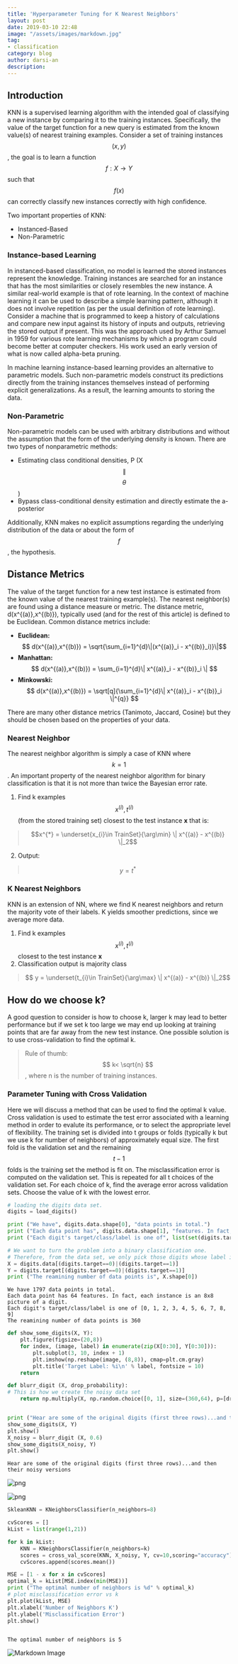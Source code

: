 ```yaml
---
title: 'Hyperparameter Tuning for K Nearest Neighbors'
layout: post
date: 2019-03-10 22:48
image: "/assets/images/markdown.jpg"
tag:
- classification
category: blog
author: darsi-an
description: 
---
```



## Introduction

KNN is a supervised learning algorithm with the intended goal of classifying a new instance by comparing it to the training instances. Specifically, the value of the target function for a new query is estimated from the known value(s) of nearest training examples. Consider a set of training instances $$(x,y)$$, the goal is to learn a function $$f: X \rightarrow Y$$ such that $$f(x)$$ can correctly classify new instances correctly with high confidence. 

Two important properties of KNN:
* Instanced-Based
* Non-Parametric


### Instance-based Learning
In instanced-based classification, no model is learned the stored instances represent the knowledge. Training instances are searched for an instance that has the most similarities or closely resembles the new instance. A similar real-world example is that of rote learning. In the context of machine learning it can be used to describe a simple learning pattern, although it does not involve repetition (as per the usual definition of rote learning). Consider a machine that is programmed to keep a history of calculations and compare new input against its history of inputs and outputs, retrieving the stored output if present. This was the approach used by Arthur Samuel in 1959 for various rote learning mechanisms by which a program could become better at computer checkers. His work used an early version of what is now called alpha-beta pruning. 

In machine learning instance-based learning provides an alternative to parametric models. Such non-parametric models construct its predictions directly from the training instances themselves instead of performing explicit generalizations. As a result, the learning amounts to storing the data. 


### Non-Parametric
Non-parametric models can be used with arbitrary distributions and without the assumption that the form of the underlying density is known. There are two types of nonparametric methods:
* Estimating class conditional densities, P (X $$\|$$ $$\theta$$)
* Bypass class-conditional density estimation and directly estimate the a-posterior 

Additionally, KNN makes no explicit assumptions regarding the underlying distribution of the data or about the form of $$f$$, the hypothesis.

## Distance Metrics
The value of the target function for a new test instance is estimated from the known value of the nearest training example(s). The nearest neighbor(s) are found using a distance measure or metric. The distance metric, d(x^{(a)},x^{(b)}), typically used (and for the rest of this article) is defined to be Euclidean. Common distance metrics include:

* **Euclidean:** $$ d(x^{(a)},x^{(b)}) = \sqrt{\sum_{i=1}^{d}\|(x^{(a)}_i - x^{(b)}_i)}\|$$
* **Manhattan:** $$ d(x^{(a)},x^{(b)}) = \sum_{i=1}^{d}\| x^{(a)}_i - x^{(b)}_i \| $$
* **Minkowski:** $$ d(x^{(a)},x^{(b)})  = \sqrt[q]{\sum_{i=1}^{d}\| x^{(a)}_i - x^{(b)}_i \|^{q}} $$

There are many other distance metrics (Tanimoto, Jaccard, Cosine) but they should be chosen based on the properties of your data.

### Nearest Neighbor
The nearest neighbor algorithm is simply a case of KNN where $$k=1$$. An important property of the nearest neighbor algorithm for binary classification is that it is not more than twice the Bayesian error rate. 

1. Find k examples $${x^{(i)},t^{(i)}}$$ (from the stored training set) closest to the test instance **x** that is:
> $$x^{*} = \underset{x_{i}\in TrainSet}{\arg\min} \| x^{(a)} - x^{(b)} \|_2$$
2. Output: 
> $$ y = t^{*} $$


### K Nearest Neighbors
KNN is an extension of NN, where we find K nearest neighbors and return the majority vote of their labels. K yields smoother predictions, since we average more data.

1. Find k examples $${x^{(i)},t^{(i)}}$$ closest to the test instance **x** 
2. Classification output is majority class
> $$ y = \underset{t_{i}\in TrainSet}{\arg\max} \| x^{(a)} - x^{(b)} \|_2$$


## How do we choose k?
A good question to consider is how to choose k, larger k may lead to better performance but if we set k too large we may end up looking at training points that are far away from the new test instance. One possible solution is to use cross-validation to find the optimal k.

> Rule of thumb: $$ k< \sqrt{n} $$, where n is the number of training instances.

### Parameter Tuning with Cross Validation
Here we will discuss a method that can be used to find the optimal k value. Cross validation is used to estimate the test error associated with a learning method in order to evalute its performance, or to select the appropriate level of flexibility. The training set is divided into t groups or folds (typically k but we use k for number of neighbors) of approximately equal size. The first fold is the validation set and the remaining $$t - 1$$ folds is the training set the method is fit on. The misclassification error is computed on the validation set. This is repeated for all t choices of the validation set. For each choice of k, find the average error across validation sets. Choose the value of k with the lowest error.


```python
# loading the digits data set.
digits = load_digits()

print ("We have", digits.data.shape[0], "data points in total.")
print ("Each data point has", digits.data.shape[1], "features. In fact, each instance is an 8x8 picture of a digit.")
print ("Each digit's target/class/label is one of", list(set(digits.target)))

# We want to turn the problem into a binary classification one.
# Therefore, from the data set, we only pick those digits whose label is either 0 or 1
X = digits.data[(digits.target==0)|(digits.target==1)]
Y = digits.target[(digits.target==0)|(digits.target==1)]
print ("The reamining number of data points is", X.shape[0])
```

    We have 1797 data points in total.
    Each data point has 64 features. In fact, each instance is an 8x8 picture of a digit.
    Each digit's target/class/label is one of [0, 1, 2, 3, 4, 5, 6, 7, 8, 9]
    The reamining number of data points is 360
    


```python
def show_some_digits(X, Y):
    plt.figure(figsize=(20,8))
    for index, (image, label) in enumerate(zip(X[0:30], Y[0:30])):
        plt.subplot(3, 10, index + 1)
        plt.imshow(np.reshape(image, (8,8)), cmap=plt.cm.gray)
        plt.title('Target Label: %i\n' % label, fontsize = 10)
    return

def blurr_digit (X, drop_probability):
# This is how we create the noisy data set
    return np.multiply(X, np.random.choice([0, 1], size=(360,64), p=[drop_probability, 1 - drop_probability]))


print ("Hear are some of the original digits (first three rows)...and then their noisy versions")
show_some_digits(X, Y)
plt.show()
X_noisy = blurr_digit (X, 0.6)
show_some_digits(X_noisy, Y)
plt.show()

```

    Hear are some of the original digits (first three rows)...and then their noisy versions
    


![png](/assets/images/output_2_1.png)



![png](/assets/images/output_2_2.png)



```python
SkleanKNN = KNeighborsClassifier(n_neighbors=8)

cvScores = []
kList = list(range(1,21))

for k in kList:
    KNN = KNeighborsClassifier(n_neighbors=k)
    scores = cross_val_score(KNN, X_noisy, Y, cv=10,scoring="accuracy")
    cvScores.append(scores.mean())

MSE = [1 - x for x in cvScores]
optimal_k = kList[MSE.index(min(MSE))]
print ("The optimal number of neighbors is %d" % optimal_k)
# plot misclassification error vs k
plt.plot(kList, MSE)
plt.xlabel('Number of Neighbors K')
plt.ylabel('Misclassification Error')
plt.show() 



```

    The optimal number of neighbors is 5
    

![Markdown Image](/assets/images/output_3_1.png) 

